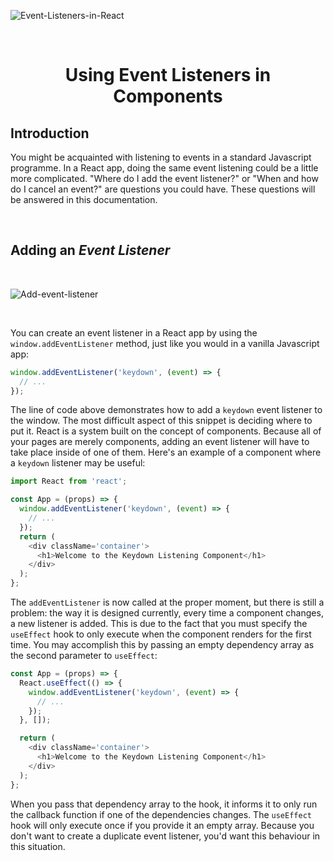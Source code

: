 ![Event-Listeners-in-React](https://miro.medium.com/max/1400/1*a6LO_JY1hzQM8NhKg-7gfA.gif)

<p>&nbsp</p>

<h1 align="center">Using Event Listeners in Components</h1>

## Introduction
You might be acquainted with listening to events in a standard Javascript programme. In a React app, doing the same event listening could be a little more complicated. "Where do I add the event listener?" or "When and how do I cancel an event?" are questions you could have. These questions will be answered in this documentation.

<p>&nbsp</p>

## Adding an *Event Listener*

<p>&nbsp</p>

![Add-event-listener](https://c.tenor.com/ADEbOuubJIUAAAAC/doesnt-add-up-the-hangover.gif)

<p>&nbsp</p>

You can create an event listener in a React app by using the `window.addEventListener` method, just like you would in a vanilla Javascript app:

```js
window.addEventListener('keydown', (event) => {
  // ...
});
```

The line of code above demonstrates how to add a `keydown` event listener to the window. The most difficult aspect of this snippet is deciding where to put it. React is a system built on the concept of components. Because all of your pages are merely components, adding an event listener will have to take place inside of one of them. Here's an example of a component where a `keydown` listener may be useful:

```js
import React from 'react';

const App = (props) => {
  window.addEventListener('keydown', (event) => {
    // ...
  });
  return (
    <div className='container'>
      <h1>Welcome to the Keydown Listening Component</h1>
    </div>
  );
};
```

The `addEventListener` is now called at the proper moment, but there is still a problem: the way it is designed currently, every time a component changes, a new listener is added. This is due to the fact that you must specify the `useEffect` hook to only execute when the component renders for the first time. You may accomplish this by passing an empty dependency array as the second parameter to `useEffect`:

```js
const App = (props) => {
  React.useEffect(() => {
    window.addEventListener('keydown', (event) => {
      // ...
    });
  }, []);

  return (
    <div className='container'>
      <h1>Welcome to the Keydown Listening Component</h1>
    </div>
  );
};
```

When you pass that dependency array to the hook, it informs it to only run the callback function if one of the dependencies changes. The `useEffect` hook will only execute once if you provide it an empty array. Because you don't want to create a duplicate event listener, you'd want this behaviour in this situation.